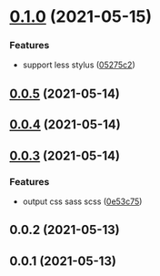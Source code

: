 # [0.1.0](https://github.com/tyankatsu0105/formreset.css/compare/v0.0.5...v0.1.0) (2021-05-15)


### Features

* support less stylus ([05275c2](https://github.com/tyankatsu0105/formreset.css/commit/05275c2af0d8a7d6306b12f5e1db98708ec29210))



## [0.0.5](https://github.com/tyankatsu0105/formreset.css/compare/v0.0.4...v0.0.5) (2021-05-14)



## [0.0.4](https://github.com/tyankatsu0105/formreset.css/compare/v0.0.3...v0.0.4) (2021-05-14)



## [0.0.3](https://github.com/tyankatsu0105/formreset.css/compare/v0.0.2...v0.0.3) (2021-05-14)


### Features

* output css sass scss ([0e53c75](https://github.com/tyankatsu0105/formreset.css/commit/0e53c75cbfb09b71c9b3f3af14d6ee01105f1d6e))



## 0.0.2 (2021-05-13)



## 0.0.1 (2021-05-13)



